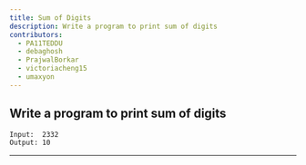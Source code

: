 ```yaml
---
title: Sum of Digits
description: Write a program to print sum of digits
contributors:
  - PA11TEDDU
  - debaghosh
  - PrajwalBorkar
  - victoriacheng15
  - umaxyon
---
```


## Write a program to print sum of digits

```txt
Input:  2332
Output: 10
```

---
